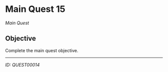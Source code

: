 # Main Quest 15

*Main Quest*

## Objective
Complete the main quest objective.

---
*ID: QUEST00014*